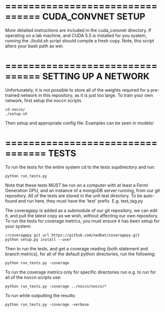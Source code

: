================================
CUDA_CONVNET SETUP
================================
More detailed instructions are included in the cuda_convnet directory.  If
operating on a lab machine, and CUDA 5.5 is installed for you system, running
the ./build.sh script should compile a fresh copy.  Note, this script alters
your bash path as wel.


================================
SETTING UP A NETWORK
================================
Unfortunately, it is not possible to store all of the weights required for a
pre-trained network in this repository, as it is just too large. To train your
own network, first setup the noccn scripts

    cd noccn/
    ./setup.sh

Then setup and appropriate config file.  Examples can be seen in models/  



=================================
TESTS
=================================
To run the tests for the entire system cd to the tests supdirectory and run:

    python run_tests.py

Note that these tests MUST be run on a computer with at least a Fermi Generation
GPU, and an instance of a mongoDB server running, from our git repository.
All of the tests are stored in the unit test directory.  To be auto-found and run 
here, they must have the 'test' prefix.  E.g. test_tag.py

The coveragepy is added as a submodule of our git repository, we can edit it, and 
pull the latest copy as we wish, without affecting our own repository.  To run the 
tests for coverage metrics, you must ensure it has been setup for your system:

    //coveragepy git url https://github.com/nedbat/coveragepy.git
    python setup.py install --user

Then to run the tests, and get a coverage reading (both statement and branch metrics), 
for all of the default python directories, run the following:

    python run_tests.py -coverage

To run the coverage metrics only for specific directories run e.g. to run for all of the noccn scripts use:

    python run_tests.py -coverage ../noccn/noccn/*

To run while outputting the results:
    
    python run_tests.py -coverage -verbose    
